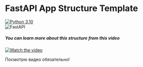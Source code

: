 # FastAPI App Structure Template

[![Python 3.10](https://img.shields.io/badge/python-3.6+-green.svg)](https://www.python.org/downloads/release/python-360/)\
![FastAPI](https://img.shields.io/badge/FastAPI-005571?style=for-the-badge&logo=fastapi)

##### You can learn more about this structure from this video

[![Watch the video](https://img.youtube.com/vi/IpSRs6ZNA5k/0.jpg)](https://youtu.be/IpSRs6ZNA5k)

Посмотрю видео обязательно!